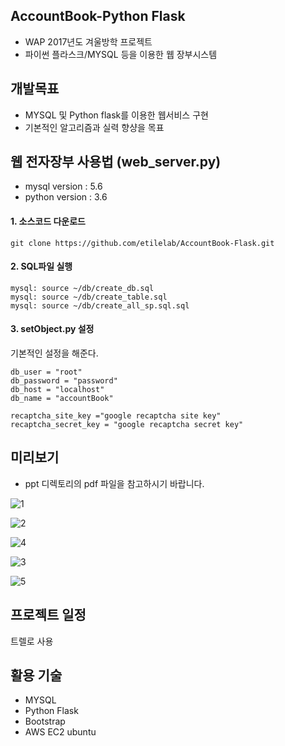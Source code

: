## AccountBook-Python Flask
- WAP 2017년도 겨울방학 프로젝트
- 파이썬 플라스크/MYSQL 등을 이용한 웹 장부시스템

## 개발목표
- MYSQL 및 Python flask를 이용한 웹서비스 구현
- 기본적인 알고리즘과 실력 향샹을 목표


## 웹 전자장부 사용법 (web_server.py)
- mysql version : 5.6
- python version : 3.6

#### 1. 소스코드 다운로드
`git clone https://github.com/etilelab/AccountBook-Flask.git`


#### 2. SQL파일 실행
```
mysql: source ~/db/create_db.sql
mysql: source ~/db/create_table.sql
mysql: source ~/db/create_all_sp.sql.sql
```
#### 3. setObject.py 설정
기본적인 설정을 해준다.
```
db_user = "root"
db_password = "password"
db_host = "localhost"
db_name = "accountBook"

recaptcha_site_key ="google recaptcha site key"
recaptcha_secret_key = "google recaptcha secret key"
```

## 미리보기
- ppt 디렉토리의 pdf 파일을 참고하시기 바랍니다.

![1](https://user-images.githubusercontent.com/28443896/36150603-9369bd98-1107-11e8-8154-4688a0603ff7.png)

![2](https://user-images.githubusercontent.com/28443896/36150610-97614182-1107-11e8-9620-e8a818987869.png)

![4](https://user-images.githubusercontent.com/28443896/36150615-9b268606-1107-11e8-810a-b337ed79b2ea.png)

![3](https://user-images.githubusercontent.com/28443896/36150618-9b6e86b8-1107-11e8-9611-ec73e6254214.png)

![5](https://user-images.githubusercontent.com/28443896/36150619-9b996de2-1107-11e8-9148-2380a9bd49d1.png)


## 프로젝트 일정
트렐로 사용


## 활용 기술
- MYSQL
- Python Flask
- Bootstrap
- AWS EC2 ubuntu
